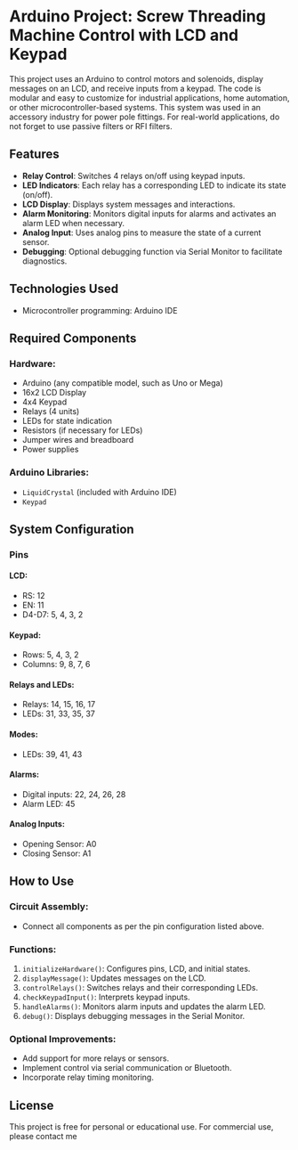 # Arduino Project: Screw Threading Machine Control with LCD and Keypad

This project uses an Arduino to control motors and solenoids, display messages on an LCD, and receive inputs from a keypad. The code is modular and easy to customize for industrial applications, home automation, or other microcontroller-based systems. This system was used in an accessory industry for power pole fittings. For real-world applications, do not forget to use passive filters or RFI filters.

## Features
- **Relay Control**: Switches 4 relays on/off using keypad inputs.
- **LED Indicators**: Each relay has a corresponding LED to indicate its state (on/off).
- **LCD Display**: Displays system messages and interactions.
- **Alarm Monitoring**: Monitors digital inputs for alarms and activates an alarm LED when necessary.
- **Analog Input**: Uses analog pins to measure the state of a current sensor.
- **Debugging**: Optional debugging function via Serial Monitor to facilitate diagnostics.

## Technologies Used
- Microcontroller programming: Arduino IDE

## Required Components
### Hardware:
- Arduino (any compatible model, such as Uno or Mega)
- 16x2 LCD Display
- 4x4 Keypad
- Relays (4 units)
- LEDs for state indication
- Resistors (if necessary for LEDs)
- Jumper wires and breadboard
- Power supplies

### Arduino Libraries:
- `LiquidCrystal` (included with Arduino IDE)
- `Keypad`

## System Configuration
### Pins
#### LCD:
- RS: 12
- EN: 11
- D4-D7: 5, 4, 3, 2

#### Keypad:
- Rows: 5, 4, 3, 2
- Columns: 9, 8, 7, 6

#### Relays and LEDs:
- Relays: 14, 15, 16, 17
- LEDs: 31, 33, 35, 37

#### Modes:
- LEDs: 39, 41, 43

#### Alarms:
- Digital inputs: 22, 24, 26, 28
- Alarm LED: 45

#### Analog Inputs:
- Opening Sensor: A0
- Closing Sensor: A1

## How to Use
### Circuit Assembly:
- Connect all components as per the pin configuration listed above.

### Functions:
1. `initializeHardware()`: Configures pins, LCD, and initial states.
2. `displayMessage()`: Updates messages on the LCD.
3. `controlRelays()`: Switches relays and their corresponding LEDs.
4. `checkKeypadInput()`: Interprets keypad inputs.
5. `handleAlarms()`: Monitors alarm inputs and updates the alarm LED.
6. `debug()`: Displays debugging messages in the Serial Monitor.

### Optional Improvements:
- Add support for more relays or sensors.
- Implement control via serial communication or Bluetooth.
- Incorporate relay timing monitoring.

## License
This project is free for personal or educational use. For commercial use, please contact me

